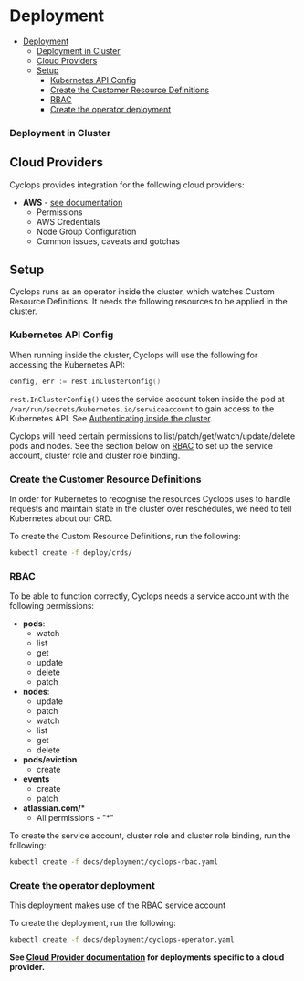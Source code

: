 # Deployment

- [Deployment](#deployment)
    - [Deployment in Cluster](#deployment-in-cluster)
  - [Cloud Providers<a name="cloud-provider"></a>](#cloud-providersa-name%22cloud-provider%22a)
  - [Setup](#setup)
    - [Kubernetes API Config](#kubernetes-api-config)
    - [Create the Customer Resource Definitions](#create-the-customer-resource-definitions)
    - [RBAC<a name="rbac"></a>](#rbaca-name%22rbac%22a)
    - [Create the operator deployment](#create-the-operator-deployment)

### Deployment in Cluster

## Cloud Providers<a name="cloud-provider"></a>

Cyclops provides integration for the following cloud providers:

 - **AWS** - [see documentation](./aws/README.md)
   - Permissions
   - AWS Credentials
   - Node Group Configuration
   - Common issues, caveats and gotchas

## Setup

Cyclops runs as an operator inside the cluster, which watches Custom Resource Definitions. It needs the following resources to be applied in the cluster.

### Kubernetes API Config

When running inside the cluster, Cyclops will use the following for accessing the Kubernetes API:

```go
config, err := rest.InClusterConfig()
``` 

`rest.InClusterConfig()` uses the service account token inside the pod at 
`/var/run/secrets/kubernetes.io/serviceaccount` to gain access to the Kubernetes API. See 
[Authenticating inside the cluster](https://github.com/kubernetes/client-go/tree/master/examples/in-cluster-client-configuration).

Cyclops will need certain permissions to list/patch/get/watch/update/delete pods and nodes. See the section below on 
[RBAC](#rbac) to set up the service account, cluster role and cluster role binding.

### Create the Customer Resource Definitions 

In order for Kubernetes to recognise the resources Cyclops uses to handle requests and maintain state in the cluster over reschedules, we need to tell Kubernetes about our CRD.

To create the Custom Resource Definitions, run the following:

```bash
kubectl create -f deploy/crds/
```

### RBAC<a name="rbac"></a>

To be able to function correctly, Cyclops needs a service account with the following permissions:

- **pods**:
  - watch
  - list
  - get
  - update
  - delete
  - patch
- **nodes**: 
  - update
  - patch
  - watch
  - list
  - get
  - delete
- **pods/eviction**
  - create
- **events**
  - create
  - patch
- **atlassian.com/***
  - All permissions - "*"
    
To create the service account, cluster role and cluster role binding, run the following:


```bash
kubectl create -f docs/deployment/cyclops-rbac.yaml
```

### Create the operator deployment

This deployment makes use of the RBAC service account

To create the deployment, run the following:
```bash
kubectl create -f docs/deployment/cyclops-operator.yaml
```

**See [Cloud Provider documentation](#cloud-provider) for deployments specific to a cloud provider.**
